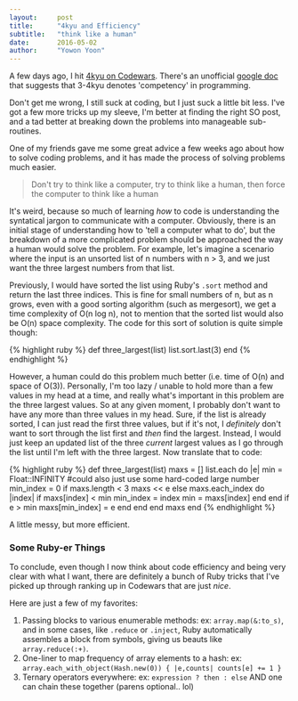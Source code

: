 ```yaml
---
layout:     post
title:      "4kyu and Efficiency"
subtitle:   "think like a human"
date:       2016-05-02
author:     "Yowon Yoon"
---
```


A few days ago, I hit [4kyu on Codewars](http://www.codewars.com/users/MrMonsk). There's an unofficial [google doc](https://docs.google.com/document/d/1eseD5xyhGdtQ-DaWdqfK2yf6mvTDWHWEpkQGBppI8cw/edit?usp=sharing) that suggests that 3-4kyu denotes 'competency' in programming. 

Don't get me wrong, I still suck at coding, but I just suck a little bit less. I've got a few more tricks up my sleeve, I'm better at finding the right SO post, and a tad better at breaking down the problems into manageable sub-routines. 

One of my friends gave me some great advice a few weeks ago about how to solve coding problems, and it has made the process of solving problems much easier. 

>Don't try to think like a computer, try to think like a human, then force the computer to think like a human

It's weird, because so much of learning _how_ to code is understanding the syntatical jargon to communicate with a computer. Obviously, there is an initial stage of understanding how to 'tell a computer what to do', but the breakdown of a more complicated problem should be approached the way a human would solve the problem. For example, let's imagine a scenario where the input is an unsorted list of n numbers with n > 3, and we just want the three largest numbers from that list.

Previously, I would have sorted the list using Ruby's `.sort` method and return the last three indices. This is fine for small numbers of n, but as n grows, even with a good sorting algorithm (such as mergesort), we get a time complexity of O(n log n), not to mention that the sorted list would also be O(n) space complexity.
The code for this sort of solution is quite simple though:

{% highlight ruby %}
def three_largest(list)
  list.sort.last(3)
end
{% endhighlight %}

However, a human could do this problem much better (i.e. time of O(n) and space of O(3)). Personally, I'm too lazy / unable to hold more than a few values in my head at a time, and really what's important in this problem are the three largest values. So at any given moment, I probably don't want to have any more than three values in my head. Sure, if the list is already sorted, I can just read the first three values, but if it's not, I _definitely_ don't want to sort through the list first and _then_ find the largest. Instead, I would just keep an updated list of the three _current_ largest values as I go through the list until I'm left with the three largest. Now translate that to code:

{% highlight ruby %}
def three_largest(list)
  maxs = []
  list.each do |e|
    min = Float::INFINITY #could also just use some hard-coded large number
    min_index = 0
    if maxs.length < 3
      maxs << e
    else
      maxs.each_index do |index|
        if maxs[index] < min
          min_index = index
          min = maxs[index]
        end
      end
      if e > min
        maxs[min_index] = e
      end
    end
  end
  maxs
end
{% endhighlight %}

A little messy, but more efficient.

### Some Ruby-er Things

To conclude, even though I now think about code efficiency and being very clear with what I want, there are definitely a bunch of Ruby tricks that I've picked up through ranking up in Codewars that are just _nice_.

Here are just a few of my favorites:

1. Passing blocks to various enumerable methods:
  ex: `array.map(&:to_s)`, and in some cases, like `.reduce` or `.inject`, Ruby automatically assembles a block from symbols, giving us beauts like `array.reduce(:+)`.
2. One-liner to map frequency of array elements to a hash:
  ex: `array.each_with_object(Hash.new(0)) { |e,counts| counts[e] += 1 }`
3. Ternary operators everywhere:
  ex: `expression ? then : else` AND one can chain these together (parens optional.. lol)